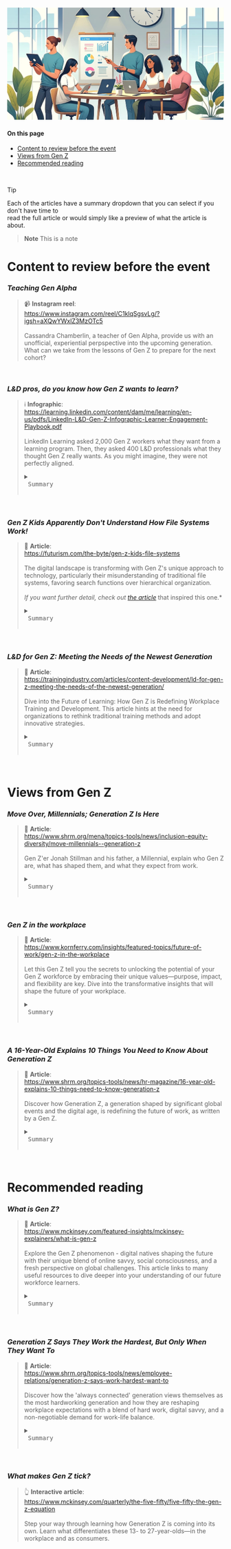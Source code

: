 ![hero image of office learning](assets/images/hero.jpg)
#### On this page
* [Content to review before the event](#content-to-review-before-the-event)
* [Views from Gen Z](#views-from-gen-z)
* [Recommended reading](#recommended-reading)

<br>

> [!TIP]  
> Each of the articles have a summary dropdown that you can select if you don't have time to <br>
> read the full article or would simply like a preview of what the article is about.

> **Note**
> This is a note


# Content to review before the event

### *Teaching Gen Alpha*
> :video_camera: **Instagram reel**:<br>
> <a href="https://www.instagram.com/reel/C1klqSgsvLg/?igsh=aXQwYWxlZ3MzOTc5" target="_blank">https://www.instagram.com/reel/C1klqSgsvLg/?igsh=aXQwYWxlZ3MzOTc5</a><br>
> <br>
>  Cassandra Chamberlin, a teacher of Gen Alpha, provide us with an unofficial, experiential perpspective into the upcoming generation. What can we take from the lessons of Gen Z to prepare for the next cohort?

<br>

### *L&D pros, do you know how Gen Z wants to learn?*
> :information_source: **Infographic**:<br>
> <a href="https://learning.linkedin.com/content/dam/me/learning/en-us/pdfs/LinkedIn-L&D-Gen-Z-Infographic-Learner-Engagement-Playbook.pdf" target="_blank">https://learning.linkedin.com/content/dam/me/learning/en-us/pdfs/LinkedIn-L&D-Gen-Z-Infographic-Learner-Engagement-Playbook.pdf</a><br>
> <br>
>  LinkedIn Learning asked 2,000 Gen Z workers what they want from a learning program. Then, they asked 400 L&D professionals what they thought Gen Z really wants. As you might imagine, they were not perfectly aligned.
> <details>
>  <summary><kbd> <br> Summary <br> </kbd></summary>
>
> 1. **Monetary Motivation**: A significant portion of Gen Z is driven to learn for salary increases or bonuses, a factor underestimated by many L&D professionals.
> 2. **Career Advancement**: Gen Z prioritizes learning for promotion opportunities, suggesting a focus on profiling successful career advancements could inspire learning.
> 3. **Overcoming Fear**: Addressing Gen Z's fear of making a bad impression through courses on soft skills can enhance their learning experience.
> 4. **Skill Preferences**: While Gen Z values hard skills, L&D professionals believe soft skills require more emphasis, indicating a need to highlight the importance of both.
> 5. **Learning Independence**: Gen Z prefers a self-directed approach to learning, contrasting with L&D professionals' lesser focus on offering such autonomy.
> 6. **Adaptation by L&D**: A majority of L&D professionals acknowledge the need to adjust their programs to better accommodate Gen Z's preferences, with emphasis on on-demand learning, customized paths, and support for self-directed learning.
> </details>

<br>

### *Gen Z Kids Apparently Don't Understand How File Systems Work!*
> :blue_book: **Article**: <br>
> <a href="https://futurism.com/the-byte/gen-z-kids-file-systems" target="_blank">https://futurism.com/the-byte/gen-z-kids-file-systems</a><br>
> <br>
> The digital landscape is transforming with Gen Z's unique approach to technology, particularly their misunderstanding of traditional file systems, favoring search functions over hierarchical organization.<br>
> <br>
> *If you want further detail, check out <a href="https://www.theverge.com/22684730/students-file-folder-directory-structure-education-gen-z" target="_blank">the article</a>* that inspired this one.*
> <details>
>  <summary><kbd> <br> Summary <br> </kbd></summary>
>
> 1. **Gen Z's Digital Fluency**: Gen Z's preference for search functions over navigating traditional file systems highlights a shift in digital literacy.
> 2. **Impact on Education**: Educators are incorporating fundamental computer skills into STEM curriculums to address gaps in students' understanding of file management.
> 3. **Changing Learning Environments**: The need to adapt teaching methods to accommodate Gen Z's tech habits, using analogies like a "laundry basket" of files to explain concepts.
> 4. **Opportunity for Innovation**: L&D professionals have a unique opportunity to lead in developing educational strategies that integrate traditional file management skills with intuitive digital navigation.
> 5. **Future Workforce Skills**: Emphasizing the importance of equipping students with a blend of structured and intuitive tech skills to meet the demands of future workplaces.
> </details>

<br>

### *L&D for Gen Z: Meeting the Needs of the Newest Generation*
> :blue_book: **Article**: <br>
> <a href="https://trainingindustry.com/articles/content-development/ld-for-gen-z-meeting-the-needs-of-the-newest-generation/" target="_blank">https://trainingindustry.com/articles/content-development/ld-for-gen-z-meeting-the-needs-of-the-newest-generation/</a><br>
> <br>
> Dive into the Future of Learning: How Gen Z is Redefining Workplace Training and Development. This article hints at the need for organizations to rethink traditional training methods and adopt innovative strategies.
> <details>
>  <summary><kbd> <br> Summary <br> </kbd></summary>
>
> 1. Gen Z's unique characteristics shaped by technology and socio-economic factors.
> 2. The necessity for L&D programs to adapt to Gen Z's digital-first learning style.
> 3. The importance of microlearning, interactive content, and mobile-friendly formats.
> 4. Addressing Gen Z's heightened stress levels and desire for meaningful work through personalized learning paths.
> 5. Strategies for engaging Gen Z employees to foster retention and organizational growth.
> </details>

<br>

# Views from Gen Z

### *Move Over, Millennials; Generation Z Is Here*
> :blue_book: **Article**: <br>
> <a href="https://www.shrm.org/mena/topics-tools/news/inclusion-equity-diversity/move-millennials--generation-z" target="_blank">https://www.shrm.org/mena/topics-tools/news/inclusion-equity-diversity/move-millennials--generation-z</a><br>
> <br>
> Gen Z'er Jonah Stillman and his father, a Millennial, explain who Gen Z are, what has shaped them, and what they  expect from work.
> <details>
>  <summary><kbd> <br> Summary <br> </kbd></summary>
>
> 1. **Defining Characteristics**: Gen Z, born between mid-1990s to early 2000s, is marked by pragmatism, independence, and digital nativity, shaped by tough-love parenting and economic downturns.
> 2. **Workplace Expectations**: Unlike Millennials seeking purpose, Gen Z prioritizes financial stability and job security, desiring workplaces that value individual talents and offer clear advancement opportunities.
> 3. **Impact on Workplaces**: As digital natives, Gen Z's technological fluency and DIY attitude will drive workplace innovation and efficiency, challenging traditional hierarchies.
> 4. **Communication Preferences**: Surprisingly, 84% prefer face-to-face communication, valuing transparency and honesty in workplace interactions.
> 5. **Career Aspirations**: Gen Z is motivated by opportunities for entrepreneurship within their roles, not deterred by the concept of 'side hustles' alongside their main jobs.
> 6. **Generational Dynamics**: Recognizing Gen Z's unique qualities and avoiding treating them like Millennials is crucial for successful integration and retention in workplaces.
> </details>

<br>

### *Gen Z in the workplace*
> :blue_book: **Article**: <br>
> <a href="https://www.kornferry.com/insights/featured-topics/future-of-work/gen-z-in-the-workplace" target="_blank">https://www.kornferry.com/insights/featured-topics/future-of-work/gen-z-in-the-workplace</a><br>
> <br>
> Let this Gen Z tell you the secrets to unlocking the potential of your Gen Z workforce by embracing their unique values—purpose, impact, and flexibility are key. Dive into the transformative insights that will shape the future of your workplace.
> <details>
>  <summary><kbd> <br> Summary <br> </kbd></summary>
>
> 1. **Value-Driven Work**: Gen Z seeks employment that aligns with their passions and allows them to contribute positively to society, preferring organizations with a clear purpose and impact.
> 2. **Corporate Social Responsibility**: This generation expects genuine social responsibility from businesses, valuing ethical practices both internally and in the wider world.
> 3. **Work-Life Blend**: Gen Z favors a seamless integration of work and personal life, utilizing technology and flexible working patterns to achieve this balance.
> 4. **Salary Expectations**: Despite their purpose-driven nature, financial stability is also a significant factor for Gen Z, influenced by economic uncertainties and the high costs of living and education.
> 5. **Entrepreneurial Spirit**: A notable proportion of Gen Z is drawn towards entrepreneurship, valuing independence and the ability to pursue personal passions alongside or instead of traditional employment.
> 6. **Innovative Work Style**: Gen Z's independence, creativity, and willingness to challenge conventional work structures can drive innovation within organizations.
> </details>


<br>

### *A 16-Year-Old Explains 10 Things You Need to Know About Generation Z*
> :blue_book: **Article**: <br>
> <a href="https://www.shrm.org/topics-tools/news/hr-magazine/16-year-old-explains-10-things-need-to-know-generation-z" target="_blank">https://www.shrm.org/topics-tools/news/hr-magazine/16-year-old-explains-10-things-need-to-know-generation-z</a><br>
> <br>
> Discover how Generation Z, a generation shaped by significant global events and the digital age, is redefining the future of work, as written by a Gen Z.
> <details>
>  <summary><kbd> <br> Summary <br> </kbd></summary>
>
> 1. Gen Z is competitive, driven by sports culture, and values winning.
> 2. Inherits skepticism and individuality from Gen X, differing from Millennials.
> 3. Prioritizes financial stability in jobs over engagement.
> 4. Entrepreneurial, inspired by technology and economic opportunities.
> 5. Prefers face-to-face communication, valuing authenticity and personal connections.
> 6. Craves genuine human interaction and appreciates in-person engagement in the workplace.
> 7. Prefers working independently, challenging collaborative work environments.
> 8. Extremely diverse, viewing diversity as a norm rather than an exception.
> 9. Embraces change and is politically and socially aware from a young age.
> 10. Desires a significant voice in their work and contributions, valuing creativity and innovation.
> </details>

<br>

# Recommended reading

### *What is Gen Z?*
> :blue_book: **Article**: <br>
> <a href="https://www.mckinsey.com/featured-insights/mckinsey-explainers/what-is-gen-z" target="_blank">https://www.mckinsey.com/featured-insights/mckinsey-explainers/what-is-gen-z</a><br>
> <br>
> Explore the Gen Z phenomenon - digital natives shaping the future with their unique blend of online savvy, social consciousness, and a fresh perspective on global challenges. This article links to many useful resources to dive deeper into your understanding of our future workforce learners.
> <details>
>  <summary><kbd> <br> Summary <br> </kbd></summary>
>
> 1. Gen Z, born between 1996 and 2010, is characterized by their upbringing in the digital age, climate anxiety, and the aftermath of economic and health crises.
> 2. Known as digital natives, Gen Z's daily life heavily revolves around online activities, with a significant presence on platforms like TikTok.
> 3. They face unique mental health challenges, exacerbated by global unrest and economic instability, leading to a more pragmatic yet idealistic outlook.
> 4. Gen Z values inclusivity, individual expression, and is highly concerned with social and environmental issues, expecting brands to align with these values.
> 5. Their consumer behavior reflects a preference for access over ownership, a focus on experiences, and a demand for ethical and sustainable practices from companies.
> 6. Fashion trends among Gen Z are marked by a mix of expressive, ever-changing styles and a resurgence of vintage and thrifted items, balancing their desire for uniqueness with sustainability concerns.
> </details>

<br>

### *Generation Z Says They Work the Hardest, But Only When They Want To*
> :blue_book: **Article**: <br>
> <a href="https://www.shrm.org/topics-tools/news/employee-relations/generation-z-says-work-hardest-want-to" target="_blank">https://www.shrm.org/topics-tools/news/employee-relations/generation-z-says-work-hardest-want-to</a><br>
> <br>
> Discover how the 'always connected' generation views themselves as the most hardworking generation and how they are reshaping workplace expectations with a blend of hard work, digital savvy, and a non-negotiable demand for work-life balance.
> <details>
>  <summary><kbd> <br> Summary <br> </kbd></summary>
>
> 1. Generation Z are committed, but their commitment comes with a catch: they refuse to work outside their preferred times.
> 2. Despite being digital natives, Gen Z values face-to-face interactions at work, challenging the stereotype of the antisocial screen addict.
> 3. The study, based on a global survey of over 3,000 Gen Z members, reveals their high self-assessment of work ethic, their unique work preferences, and the significant role of managers in addressing their work-related anxieties.
> 4. Gen Z's work values include a demand for control over their schedules, a rejection of back-to-back shifts, and a preference for direct communication with their teams and managers.
> 5. Their confidence is juxtaposed with anxiety about work expectations and success, with a notable portion feeling unprepared by their education for the workplace.
> 6. This generation's blend of digital fluency, demand for flexibility, and work-related anxieties presents a unique challenge and opportunity for L&D professionals to tailor strategies that effectively engage and support them.
> </details>

<br>

### *What makes Gen Z tick?*
> :point_up_2: **Interactive article**: <br>
> <a href="https://www.mckinsey.com/quarterly/the-five-fifty/five-fifty-the-gen-z-equation" target="_blank">https://www.mckinsey.com/quarterly/the-five-fifty/five-fifty-the-gen-z-equation</a><br>
> <br>
> Step your way through learning how Generation Z is coming into its own. Learn what differentiates these 13- to 27-year-olds—in the workplace and as consumers.

